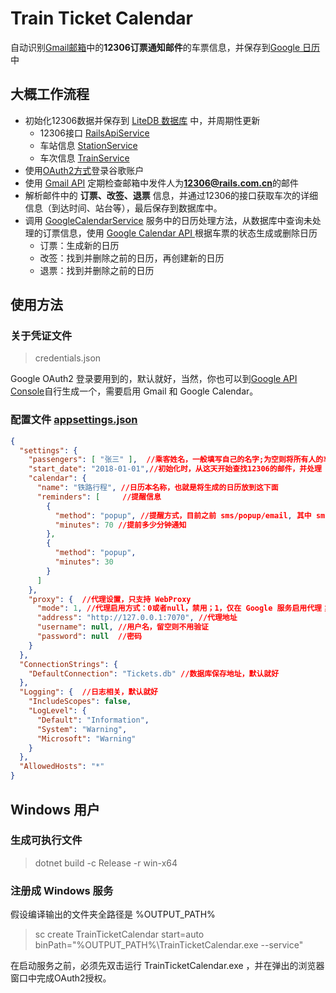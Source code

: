 ﻿# Train Ticket Calendar 

自动识别[Gmail邮箱](https://mail.google.com/)中的**12306订票通知邮件**的车票信息，并保存到[Google 日历](https://calendar.google.com/)中

## 大概工作流程

- 初始化12306数据并保存到 [LiteDB 数据库](https://github.com/mbdavid/LiteDB) 中，并周期性更新
  - 12306接口 [RailsApiService](./TrainTicketCalendar/Services/RailsApiService.cs)
  - 车站信息 [StationService](./TrainTicketCalendar/Services/StationService.cs)
  - 车次信息 [TrainService](./TrainTicketCalendar/Services/TrainService.cs)
- 使用[OAuth2方式](https://developers.google.com/api-client-library/dotnet/guide/aaa_oauth)登录谷歌账户
- 使用 [Gmail API](https://developers.google.com/gmail/api/) 定期检查邮箱中发件人为**12306@rails.com.cn**的邮件
- 解析邮件中的 **订票、改签、退票** 信息，并通过12306的接口获取车次的详细信息（到达时间、站台等），最后保存到数据库中。
- 调用 [GoogleCalendarService](./TrainTicketCalendar/Services/GoogleCalendarService.cs) 服务中的日历处理方法，从数据库中查询未处理的订票信息，使用 [Google Calendar API
](https://developers.google.com/calendar/) 根据车票的状态生成或删除日历
  - 订票：生成新的日历
  - 改签：找到并删除之前的日历，再创建新的日历
  - 退票：找到并删除之前的日历
 
## 使用方法
### 关于凭证文件
>credentials.json

Google OAuth2 登录要用到的，默认就好，当然，你也可以到[Google API Console](https://console.developers.google.com/)自行生成一个，需要启用 Gmail 和 Google Calendar。

### 配置文件 [appsettings.json](./TrainTicketCalendar/appsettings.json)
```json
{
  "settings": {
    "passengers": [ "张三" ],  //乘客姓名，一般填写自己的名字;为空则将所有人的车票信息都生成到日历中
    "start_date": "2018-01-01",//初始化时，从这天开始查找12306的邮件，并处理
    "calendar": {
      "name": "铁路行程", //日历本名称，也就是将生成的日历放到这下面
      "reminders": [     //提醒信息
        {
          "method": "popup", //提醒方式，目前之前 sms/popup/email, 其中 sms 及允许 G Suite 使用。
          "minutes": 70 //提前多少分钟通知
        },
        {
          "method": "popup",
          "minutes": 30
        }
      ]
    },
    "proxy": {  //代理设置，只支持 WebProxy
      "mode": 1, //代理启用方式：0或者null，禁用；1，仅在 Google 服务启用代理；2，仅在12306接口启用代理；3，全部启用代理。
      "address": "http://127.0.0.1:7070", //代理地址
      "username": null, //用户名，留空则不用验证
      "password": null  //密码
    }
  },
  "ConnectionStrings": {
    "DefaultConnection": "Tickets.db" //数据库保存地址，默认就好
  },
  "Logging": {  //日志相关，默认就好
    "IncludeScopes": false,
    "LogLevel": {
      "Default": "Information",
      "System": "Warning",
      "Microsoft": "Warning"
    }
  },
  "AllowedHosts": "*"
}
```

## Windows 用户
### 生成可执行文件
>dotnet build -c Release -r win-x64

### 注册成 Windows 服务
假设编译输出的文件夹全路径是 %OUTPUT_PATH%
>sc create TrainTicketCalendar start=auto binPath="%OUTPUT_PATH%\TrainTicketCalendar.exe --service"

在启动服务之前，必须先双击运行 TrainTicketCalendar.exe ，并在弹出的浏览器窗口中完成OAuth2授权。